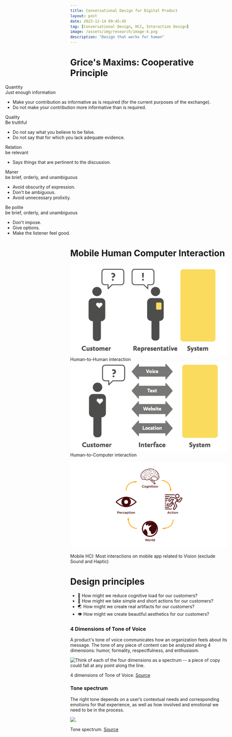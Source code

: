 ```yaml
---
title: Conversational Design for Digital Product
layout: post
date: 2023-12-14 09:45:45
tag: [Conversational Design, HCI, Interaction Design]
image: /assets/img/research/image-4.png
description: "Design that works for human"
---
```


# Grice's Maxims: Cooperative Principle

<section class="row" style="width: calc(100vw - 40px);
  margin-left: calc(-50vw + 50% + 20px);">
    <div class="col col-4 col-d-6 col-t-12">
    <div class="cv-card">
        <div class="title">Quantity</div>
        Just enough information
        <ul style="color: $gray-blue;">
            <li>Make your contribution as informative as is required (for the current purposes of the exchange).</li>
            <li>Do not make your contribution more informative than is required.</li>
        </ul>
    </div>
    </div>
    <div class="col col-4 col-d-6 col-t-12">
    <div class="cv-card">
        <div class="title">Quality</div>
        Be truthful
        <ul>
            <li>Do not say what you believe to be false.</li>
            <li>Do not say that for which you lack adequate evidence.</li>
        </ul>
    </div>
    </div>
    <div class="col col-4 col-d-6 col-t-12">
    <div class="cv-card">
        <div class="title">Relation</div>
        be relevant
        <ul>
            <li>Says things that are pertinent to the discussion.</li>       
        </ul>
    </div>
    </div>
    <div class="col col-4 col-d-6 col-t-12">
    <div class="cv-card">
        <div class="title">Maner</div>
        be brief, orderly, and unambiguous
        <ul>
            <li>Avoid obscurity of expression.</li>
            <li>Don't be ambiguous.</li>
            <li>Avoid unnecessary prolixity.</li>  
        </ul>
    </div>
    </div>
    <div class="col col-4 col-d-6 col-t-12">
    <div class="cv-card">
        <div class="title">Be polite</div>
        be brief, orderly, and unambiguous
        <ul>
            <li>Don't impose.</li>
            <li>Give options.</li>
            <li>Make the listener feel good.</li>  
        </ul>
    </div>
    </div>
</section>

# Mobile Human Computer Interaction

<div class="side-by-side">
    <div class="toleft">
        <img class="image" src="/assets/img/research/image-human2human.png" alt="Human-to-Human interaction">
        <figcaption class="caption">Human-to-Human interaction</figcaption>
    </div>
    <div class="toright">
        <img class="image" src="/assets/img/research/image-human2computer.png" alt="Human-to-Computer interaction">
        <figcaption class="caption">Human-to-Computer interaction</figcaption>
    </div>
</div>

![Mobile HCI: Most interactions on mobile app related to Vision (exclude Sound and Haptic)](/assets/img/research/image-mobile-hci.png)

<figcaption>Mobile HCI: Most interactions on mobile app related to Vision (exclude Sound and Haptic)</figcaption>

# Design principles

- 🧠 How might we reduce cognitive load for our customers?
- 🐎 How might we take simple and short actions for our customers?
- 🌏 How might we create real artifacts for our customers?
- 👁️ How might we create beautiful aesthetics for our customers?

### 4 Dimensions of Tone of Voice

A product's tone of voice communicates how an organization feels about its message. The tone of any piece of content can be analyzed along 4 dimensions: humor, formality, respectfulness, and enthusiasm.

![Think of each of the four dimensions as a spectrum -- a piece of copy could fall at any point along the line.](https://media.nngroup.com/media/editor/2023/08/02/tone-of-voice-poster-article-visual_15-1.jpg)

<figcaption class="caption">4 dimensions of Tone of Voice. <a href="https://www.nngroup.com/articles/tone-of-voice-dimensions">Source</a></figcaption>

### Tone spectrum

The right tone depends on a user’s contextual needs and corresponding emotions for that experience, as well as how involved and emotional we need to be in the process.

![.](https://spectrum.adobe.com/static/images1x/voice-and-tone_tone_desktop@2x_1649700528560.png)

<figcaption class="caption">Tone spectrum. <a href="https://spectrum.adobe.com/page/voice-and-tone/">Source</a></figcaption>
